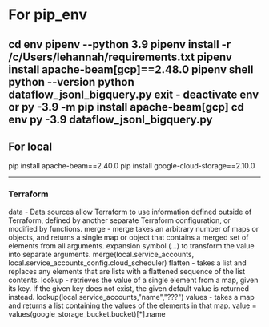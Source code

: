 # For pip_env

cd env
pipenv --python 3.9
pipenv install -r /c/Users/lehannah/requirements.txt   pipenv install apache-beam[gcp]==2.48.0
pipenv shell
python --version
python dataflow_jsonl_bigquery.py
exit - deactivate env
or
py -3.9 -m pip install apache-beam[gcp]
cd env
py -3.9 dataflow_jsonl_bigquery.py
-----

## For local

pip install apache-beam==2.40.0
pip install google-cloud-storage==2.10.0

-----

### Terraform

data - Data sources allow Terraform to use information defined outside of Terraform, defined by another separate Terraform configuration, or modified by functions.
merge - merge takes an arbitrary number of maps or objects, and returns a single map or object that contains a merged set of elements from all arguments.
    expansion symbol (...) to transform the value into separate arguments.
    merge(local.service_accounts, local.service_accounts_config.cloud_scheduler)
flatten - takes a list and replaces any elements that are lists with a flattened sequence of the list contents.
lookup - retrieves the value of a single element from a map, given its key. If the given key does not exist, the given default value is returned instead.
    lookup(local.service_accounts,"name","???")
values - takes a map and returns a list containing the values of the elements in that map.
    value = values(google_storage_bucket.bucket)[*].name